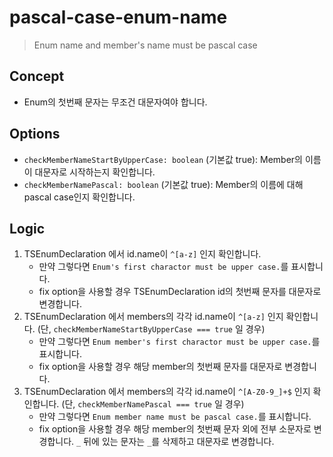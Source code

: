 # pascal-case-enum-name

> Enum name and member\'s name must be pascal case

## Concept

- Enum의 첫번째 문자는 무조건 대문자여야 합니다.

## Options

- `checkMemberNameStartByUpperCase: boolean` (기본값 true): Member의 이름이 대문자로 시작하는지 확인합니다.
- `checkMemberNamePascal: boolean` (기본값 true): Member의 이름에 대해 pascal case인지 확인합니다.

## Logic

1. TSEnumDeclaration 에서 id.name이 `^[a-z]` 인지 확인합니다.
   - 만약 그렇다면 `Enum's first charactor must be upper case.`를 표시합니다.
   - fix option을 사용할 경우 TSEnumDeclaration id의 첫번째 문자를 대문자로 변경합니다.
1. TSEnumDeclaration 에서 members의 각각 id.name이 `^[a-z]` 인지 확인합니다. (단, `checkMemberNameStartByUpperCase === true` 일 경우)
   - 만약 그렇다면 `Enum member's first charactor must be upper case.`를 표시합니다.
   - fix option을 사용할 경우 해당 member의 첫번째 문자를 대문자로 변경합니다.
1. TSEnumDeclaration 에서 members의 각각 id.name이 `^[A-Z0-9_]+$` 인지 확인합니다. (단, `checkMemberNamePascal === true` 일 경우)
   - 만약 그렇다면 `Enum member name must be pascal case.`를 표시합니다.
   - fix option을 사용할 경우 해당 member의 첫번째 문자 외에 전부 소문자로 변경합니다. `_` 뒤에 있는 문자는 `_`를 삭제하고 대문자로 변경합니다.
